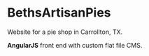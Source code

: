 # BethsArtisanPies
Website for a pie shop in Carrollton, TX.

**AngularJS** front end with custom flat file CMS.
